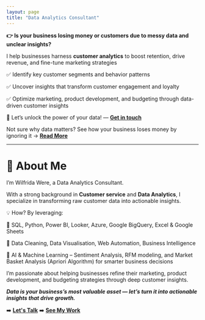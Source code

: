 ```yaml
---
layout: page
title: "Data Analytics Consultant" 
---
```


**👉 Is your business losing money or customers due to messy data and unclear insights?**

I help businesses harness **customer analytics** to boost retention, drive revenue, and fine-tune marketing strategies

✅ Identify key customer segments and behavior patterns

✅ Uncover insights that transform customer engagement and loyalty

✅ Optimize marketing, product development, and budgeting through data-driven customer insights

🚀 Let’s unlock the power of your data! — **[Get in touch](https://www.wilfridawere.com/contact/)**

Not sure why data matters? See how your business loses money by ignoring it → **[Read More](https://www.wilfridawere.com/TheSilentKillerofBusinesses-UnusedData/)**

---

# 👋 About Me

I’m Wilfrida Were, a Data Analytics Consultant. 

With a strong background in **Customer service** and **Data Analytics**, I specialize in transforming raw customer data into actionable insights.

💡 How? By leveraging:

🔹 SQL, Python, Power BI, Looker, Azure, Google BigQuery, Excel & Google Sheets

🔹 Data Cleaning, Data Visualisation, Web Automation, Business Intelligence

🔹 AI & Machine Learning – Sentiment Analysis, RFM modeling, and Market Basket Analysis (Apriori Algorithm) for smarter business decisions

I’m passionate about helping businesses refine their marketing, product development, and budgeting strategies through deep customer insights.

***Data is your business’s most valuable asset — let’s turn it into actionable insights that drive growth.***

➡️ **[Let's Talk](https://www.wilfridawere.com/contact/)**
➡️ **[See My Work](https://www.wilfridawere.com/portfolio/)**
